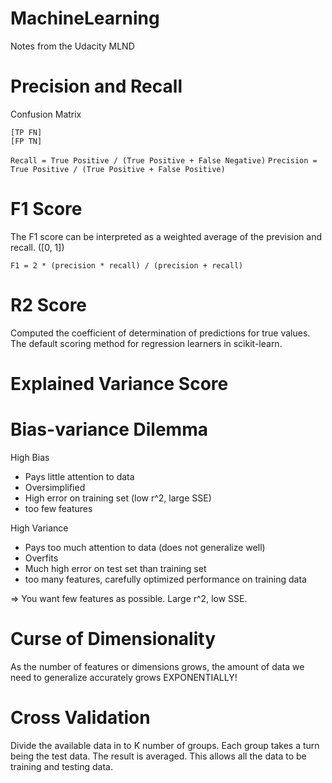 # MachineLearning
Notes from the Udacity MLND

# Precision and Recall
Confusion Matrix
```
[TP FN]
[FP TN]
```

`Recall = True Positive / (True Positive + False Negative)`
`Precision = True Positive / (True Positive + False Positive)`

# F1 Score
The F1 score can be interpreted as a weighted average of the prevision and recall. ([0, 1])
```
F1 = 2 * (precision * recall) / (precision + recall)
```

# R2 Score
Computed the coefficient of determination of predictions for true values.
The default scoring method for regression learners in scikit-learn.

# Explained Variance Score

# Bias-variance Dilemma
High Bias
- Pays little attention to data
- Oversimplified
- High error on training set (low r^2, large SSE)
- too few features

High Variance
- Pays too much attention to data (does not generalize well)
- Overfits
- Much high error on test set than training set
- too many features, carefully optimized performance on training data

=> You want few features as possible. Large r^2, low SSE.

# Curse of Dimensionality
As the number of features or dimensions grows, the amount of data we need to generalize accurately grows EXPONENTIALLY!

# Cross Validation
Divide the available data in to K number of groups. Each group takes a turn being the test data. The result is averaged. This allows all the data to be training and testing data.
